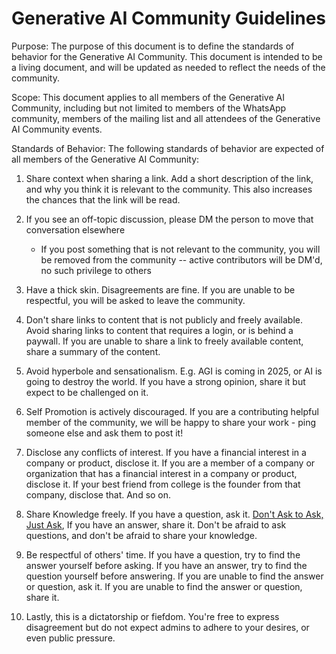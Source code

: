 # Generative AI Community Guidelines

Purpose: The purpose of this document is to define the standards of behavior for the Generative AI Community. This document is intended to be a living document, and will be updated as needed to reflect the needs of the community.

Scope: This document applies to all members of the Generative AI Community, including but not limited to members of the WhatsApp community, members of the mailing list and all attendees of the Generative AI Community events.

Standards of Behavior: The following standards of behavior are expected of all members of the Generative AI Community:

1. Share context when sharing a link. Add a short description of the link, and why you think it is relevant to the community. This also increases the chances that the link will be read.

1. If you see an off-topic discussion, please DM the person to move that conversation elsewhere
   - If you post something that is not relevant to the community, you will be removed from the community -- active contributors will be DM'd, no such privilege to others

1. Have a thick skin. Disagreements are fine. If you are unable to be respectful, you will be asked to leave the community.

1. Don't share links to content that is not publicly and freely available. Avoid sharing links to content that requires a login, or is behind a paywall. If you are unable to share a link to freely available content, share a summary of the content.

1. Avoid hyperbole and sensationalism. E.g. AGI is coming in 2025, or AI is going to destroy the world. If you have a strong opinion, share it but expect to be challenged on it.

1. Self Promotion is actively discouraged. If you are a contributing helpful member of the community, we will be happy to share your work - ping someone else and ask them to post it!

1. Disclose any conflicts of interest. If you have a financial interest in a company or product, disclose it. If you are a member of a company or organization that has a financial interest in a company or product, disclose it. If your best friend from college is the founder from that company, disclose that. And so on.

1. Share Knowledge freely. If you have a question, ask it. [Don't Ask to Ask, Just Ask](https://dontasktoask.com/), If you have an answer, share it. Don't be afraid to ask questions, and don't be afraid to share your knowledge.

1. Be respectful of others' time. If you have a question, try to find the answer yourself before asking. If you have an answer, try to find the question yourself before answering. If you are unable to find the answer or question, ask it. If you are unable to find the answer or question, share it.

1. Lastly, this is a dictatorship or fiefdom. You're free to express disagreement but do not expect admins to adhere to your desires, or even public pressure.
